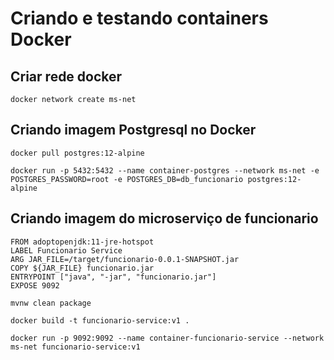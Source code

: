 # Criando e testando containers Docker

## Criar rede docker
```
docker network create ms-net
```

## Criando imagem Postgresql no Docker
```
docker pull postgres:12-alpine

docker run -p 5432:5432 --name container-postgres --network ms-net -e POSTGRES_PASSWORD=root -e POSTGRES_DB=db_funcionario postgres:12-alpine

```

## Criando imagem do microserviço de funcionario
```
FROM adoptopenjdk:11-jre-hotspot
LABEL Funcionario Service
ARG JAR_FILE=/target/funcionario-0.0.1-SNAPSHOT.jar
COPY ${JAR_FILE} funcionario.jar
ENTRYPOINT ["java", "-jar", "funcionario.jar"]
EXPOSE 9092

``` 
```
mvnw clean package

docker build -t funcionario-service:v1 .

docker run -p 9092:9092 --name container-funcionario-service --network ms-net funcionario-service:v1
```
